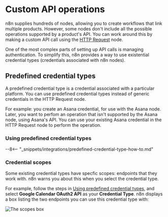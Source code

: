 # Custom API operations

n8n supplies hundreds of nodes, allowing you to create workflows that link multiple products. However, some nodes don't include all the possible operations supported by a product's API. You can work around this by making a custom API call using the [HTTP Request](/integrations/core-nodes/n8n-nodes-base.httpRequest/) node.

One of the most complex parts of setting up API calls is managing authentication. To simplify this, n8n provides a way to use existential credential types (credentials associated with n8n nodes).

## Predefined credential types

A predefined credential type is a credential associated with a particular platform. You can use predefined credential types instead of generic credentials in the HTTP Request node.

For example: you create an Asana credential, for use with the Asana node. Later, you want to perfom an operation that isn't supported by the Asana node, using Asana's API. You can use your existing Asana credential in the HTTP Request node to perform the operation.

### Using predefined credential types

--8<-- "_snippets/integrations/predefined-credential-type-how-to.md"


### Credential scopes

Some existing credential types have specfic scopes: endpoints that they work with. n8n warns you about this when you select the credential type.

For example, follow the steps in [Using predefined credential types](#using-predefined-credential-types), and select **Google Calendar OAuth2 API** as your **Credential Type**. n8n displays a box listing the two endpoints you can use this credential type with:

![The scopes box](/_images/integrations/custom-operations/scopes.png)

